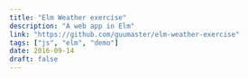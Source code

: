 ```yaml
---
title: "Elm Weather exercise"
description: "A web app in Elm"
link: "https://github.com/guumaster/elm-weather-exercise"
tags: ["js", "elm", "demo"]
date: 2016-09-14
draft: false
---
```


